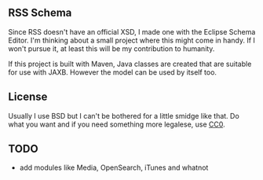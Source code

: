 RSS Schema
----------

Since RSS doesn't have an official XSD, I made one with the Eclipse Schema Editor. I'm thinking about a small project where this might come in handy. If I won't pursue it, at least this will be my contribution to humanity.

If this project is built with Maven, Java classes are created that are suitable for use with JAXB. However the model can be used by itself too.

License
-------

Usually I use BSD but I can't be bothered for a little smidge like that. Do what you want and if you need something more legalese, use [CC0][CC0].

TODO
----

- add modules like Media, OpenSearch, iTunes and whatnot

[CC0]: https://creativecommons.org/publicdomain/zero/1.0/

